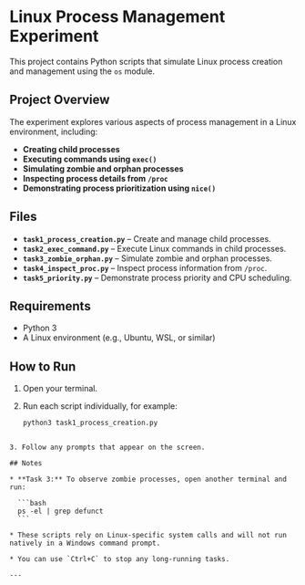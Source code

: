 
# Linux Process Management Experiment

This project contains Python scripts that simulate Linux process creation and management using the `os` module.

## Project Overview

The experiment explores various aspects of process management in a Linux environment, including:

- **Creating child processes**
- **Executing commands using `exec()`**
- **Simulating zombie and orphan processes**
- **Inspecting process details from `/proc`**
- **Demonstrating process prioritization using `nice()`**

## Files

- **`task1_process_creation.py`** – Create and manage child processes.
- **`task2_exec_command.py`** – Execute Linux commands in child processes.
- **`task3_zombie_orphan.py`** – Simulate zombie and orphan processes.
- **`task4_inspect_proc.py`** – Inspect process information from `/proc`.
- **`task5_priority.py`** – Demonstrate process priority and CPU scheduling.

## Requirements

- Python 3
- A Linux environment (e.g., Ubuntu, WSL, or similar)

## How to Run

1. Open your terminal.
2. Run each script individually, for example:

   ```bash
   python3 task1_process_creation.py
````

3. Follow any prompts that appear on the screen.

## Notes

* **Task 3:** To observe zombie processes, open another terminal and run:

  ```bash
  ps -el | grep defunct
  ```

* These scripts rely on Linux-specific system calls and will not run natively in a Windows command prompt.

* You can use `Ctrl+C` to stop any long-running tasks.

---
